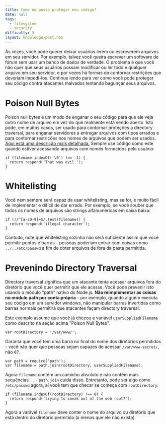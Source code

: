 ```yaml
---
title: Como eu posso proteger meu código?
date: null
tags:
  - filesystem
  - security
difficulty: 3
layout: knowledge-post.hbs
---
```


Às vezes, você pode querer deixar usuários lerem ou escreverem arquivos em seu servidor. Por exemplo, talvez você queira escrever um software de fórum sem usar um banco de dados de verdade. O problema é que você não quer que seus usuários possam modificar ou ler todo e qualquer arquivo em seu servidor, e por vezes há formas de contornar restrições que deveriam impedi-los. Continue lendo para ver como você pode proteger seu código contra atacantes malvados tentando bagunçar seus arquivos.

Poison Null Bytes
=================
Poison null bytes é um modo de enganar o seu código para que ele veja outro nome de arquivo em vez do que realmente está sendo aberto. Isto pode, em muitos casos, ser usado para contornar proteções a directory traversal, para enganar servidores a entregar arquivos com tipos errados e para contornar restrições nos nomes de arquivos que podem ser usados. [Aqui está uma descrição mais detalhada.](http://groups.google.com/group/nodejs/browse_thread/thread/51f66075e249d767/85f647474b564fde) Sempre use código como este quando estiver acessando arquivos com nomes fornecidos pelo usuário:

    if (filename.indexOf('\0') !== -1) {
      return respond('That was evil.');
    }

Whitelisting
============
Você nem sempre será capaz de usar whitelisting, mas se for, é muito fácil de implementar e difícil de dar errado. Por exemplo, se você souber que todos os nomes de arquivos são strings alfanuméricas em caixa baixa:

    if (!/^[a-z0-9]+$/.test(filename)) {
      return respond('illegal character');
    }

Contudo, note que whitelisting sozinha não será suficiente assim que você permitir pontos e barras - pessoas poderiam entrar com coisas como `../../etc/passwd` a fim de obter arquivos de fora da pasta permitida.

Prevenindo Directory Traversal
==============================
Directory traversal significa que um atacante tenta acessar arquivos fora do diretório que você quer permitir que ele acesse. Você pode prevenir isto usando o módulo "path" nativo do Node.js. **Não reimplementar as coisas no módulo path por conta própria** - por exemplo, quando alguém executa seu código em um servidor windows, não manipular barras invertidas como barras normais permitirá que atacantes façam directory traversal.

Este exemplo assume que você já checou a variável `userSuppliedFilename`  como descrito na seção acima "Poison Null Bytes".

    var rootDirectory = '/var/www/';

Garanta que você tem uma barra no final do nome dos diretórios permitidos - você não quer que pessoas sejam capazes de acessar `/var/www-secret/`, não é?.

    var path = require('path');
    var filename = path.join(rootDirectory, userSuppliedFilename);

Agora `filename` contém um caminho absoluto e não contém mais sequências `..` - `path.join` cuida disso. Entretanto, pode ser algo como `/etc/passwd` agora, aí você tem que checar se começa com `rootDirectory`:

    if (filename.indexOf(rootDirectory) !== 0) {
      return respond('trying to sneak out of the web root?');
    }

Agora a varável `filename` deve conter o nome do arquivo ou  diretório que está dentro do diretório permitido (a menos que ele não exista).
